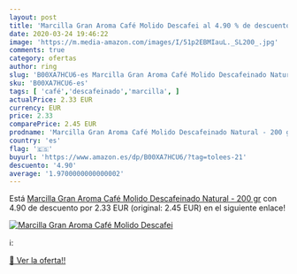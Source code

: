 ```yaml
---
layout: post
title: 'Marcilla Gran Aroma Café Molido Descafei al 4.90 % de descuento'
date: 2020-03-24 19:46:22
image: 'https://m.media-amazon.com/images/I/51p2EBMIauL._SL200_.jpg'
comments: true
category: ofertas
author: ring
slug: 'B00XA7HCU6-es Marcilla Gran Aroma Café Molido Descafeinado Natural - 200 gr'
sku: 'B00XA7HCU6-es'
tags: [ 'café','descafeinado','marcilla', ]
actualPrice: 2.33 EUR
currency: EUR
price: 2.33
comparePrice: 2.45 EUR
prodname: 'Marcilla Gran Aroma Café Molido Descafeinado Natural - 200 gr'
country: 'es'
flag: '🇪🇸'
buyurl: 'https://www.amazon.es/dp/B00XA7HCU6/?tag=tolees-21'
descuento: '4.90'
average: '1.9700000000000002'
---
```


Está [Marcilla Gran Aroma Café Molido Descafeinado Natural - 200 gr](https://www.amazon.es/dp/B00XA7HCU6/?tag=tolees-21) con 4.90 de descuento por 2.33 EUR (original: 2.45 EUR) en el siguiente enlace!

[![Marcilla Gran Aroma Café Molido Descafei](https://m.media-amazon.com/images/I/51p2EBMIauL._SL200_.jpg)](https://www.amazon.es/dp/B00XA7HCU6/?tag=tolees-21)

ℹ️:


[🛒 Ver la oferta!!](https://www.amazon.es/dp/B00XA7HCU6/?tag=tolees-21)
